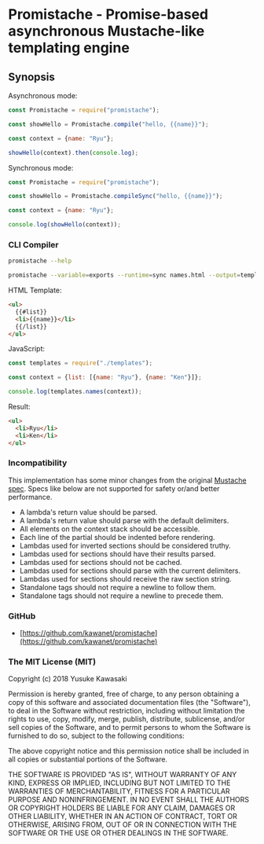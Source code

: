 # Promistache - Promise-based asynchronous Mustache-like templating engine

## Synopsis

Asynchronous mode:

```js
const Promistache = require("promistache");

const showHello = Promistache.compile("hello, {{name}}");

const context = {name: "Ryu"};

showHello(context).then(console.log);
```

Synchronous mode:

```js
const Promistache = require("promistache");

const showHello = Promistache.compileSync("hello, {{name}}");

const context = {name: "Ryu"};

console.log(showHello(context));
```

### CLI Compiler

```sh
promistache --help

promistache --variable=exports --runtime=sync names.html --output=templates.js
```

HTML Template:

```html
<ul>
  {{#list}}
  <li>{{name}}</li>
  {{/list}}
</ul>
```

JavaScript:

```js
const templates = require("./templates");

const context = {list: [{name: "Ryu"}, {name: "Ken"}]};

console.log(templates.names(context));
```

Result:

```html
<ul>
  <li>Ryu</li>
  <li>Ken</li>
</ul>
```

### Incompatibility

This implementation has some minor changes from the original [Mustache spec](https://github.com/mustache/spec).
Specs like below are not supported for safety or/and better performance.

- A lambda's return value should be parsed.
- A lambda's return value should parse with the default delimiters.
- All elements on the context stack should be accessible.
- Each line of the partial should be indented before rendering.
- Lambdas used for inverted sections should be considered truthy.
- Lambdas used for sections should have their results parsed.
- Lambdas used for sections should not be cached.
- Lambdas used for sections should parse with the current delimiters.
- Lambdas used for sections should receive the raw section string.
- Standalone tags should not require a newline to follow them.
- Standalone tags should not require a newline to precede them.

### GitHub

- [https://github.com/kawanet/promistache](https://github.com/kawanet/promistache)

### The MIT License (MIT)

Copyright (c) 2018 Yusuke Kawasaki

Permission is hereby granted, free of charge, to any person obtaining a copy
of this software and associated documentation files (the "Software"), to deal
in the Software without restriction, including without limitation the rights
to use, copy, modify, merge, publish, distribute, sublicense, and/or sell
copies of the Software, and to permit persons to whom the Software is
furnished to do so, subject to the following conditions:

The above copyright notice and this permission notice shall be included in all
copies or substantial portions of the Software.

THE SOFTWARE IS PROVIDED "AS IS", WITHOUT WARRANTY OF ANY KIND, EXPRESS OR
IMPLIED, INCLUDING BUT NOT LIMITED TO THE WARRANTIES OF MERCHANTABILITY,
FITNESS FOR A PARTICULAR PURPOSE AND NONINFRINGEMENT. IN NO EVENT SHALL THE
AUTHORS OR COPYRIGHT HOLDERS BE LIABLE FOR ANY CLAIM, DAMAGES OR OTHER
LIABILITY, WHETHER IN AN ACTION OF CONTRACT, TORT OR OTHERWISE, ARISING FROM,
OUT OF OR IN CONNECTION WITH THE SOFTWARE OR THE USE OR OTHER DEALINGS IN THE
SOFTWARE.
